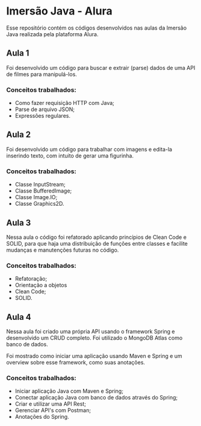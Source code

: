 # Imersão Java - Alura

Esse repositório contém os códigos desenvolvidos nas aulas da Imersão Java realizada pela plataforma Alura.

## Aula 1

Foi desenvolvido um código para buscar e extrair (parse) dados de uma API de filmes para manipulá-los.

### Conceitos trabalhados:

- Como fazer requisição HTTP com Java;
- Parse de arquivo JSON;
- Expressões regulares.

## Aula 2

Foi desenvolvido um código para trabalhar com imagens e edita-la inserindo texto, com intuito de gerar uma figurinha.

### Conceitos trabalhados:

- Classe InputStream;
- Classe BufferedImage;
- Classe Image.IO;
- Classe Graphics2D.

## Aula 3

Nessa aula o código foi refatorado aplicando princípios de Clean Code e SOLID, para que haja uma distribuição de funções entre classes e facilite mudanças e manutenções futuras no código.

### Conceitos trabalhados:

- Refatoração;
- Orientação a objetos
- Clean Code;
- SOLID.

## Aula 4

Nessa aula foi criado uma própria API usando o framework Spring e desenvolvido um CRUD completo.
Foi utilizado o MongoDB Atlas como banco de dados.

Foi mostrado como iniciar uma aplicação usando Maven e Spring e um overview sobre esse framework, como suas anotações.

### Conceitos trabalhados:

- Iniciar aplicação Java com Maven e Spring;
- Conectar aplicação Java com banco de dados através do Spring;
- Criar e utilizar uma API Rest;
- Gerenciar API's com Postman;
- Anotações do Spring.
